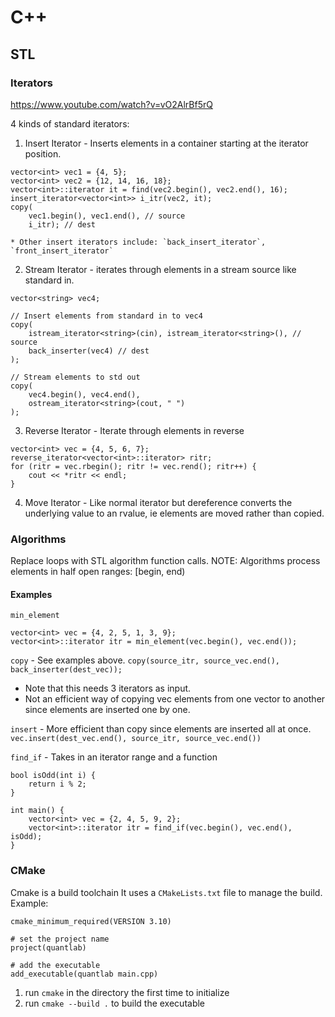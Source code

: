 # C++
## STL
### Iterators
https://www.youtube.com/watch?v=vO2AlrBf5rQ

4 kinds of standard iterators:
1. Insert Iterator - Inserts elements in a container starting at the iterator position.
```[cpp]
vector<int> vec1 = {4, 5};
vector<int> vec2 = {12, 14, 16, 18};
vector<int>::iterator it = find(vec2.begin(), vec2.end(), 16);
insert_iterator<vector<int>> i_itr(vec2, it);
copy(
    vec1.begin(), vec1.end(), // source
    i_itr); // dest
```
    * Other insert iterators include: `back_insert_iterator`, `front_insert_iterator`

2. Stream Iterator - iterates through elements in a stream source like standard in.
```[cpp]
vector<string> vec4;

// Insert elements from standard in to vec4
copy(
    istream_iterator<string>(cin), istream_iterator<string>(), // source
    back_inserter(vec4) // dest
);

// Stream elements to std out
copy(
    vec4.begin(), vec4.end(), 
    ostream_iterator<string>(cout, " ")
);

```

3. Reverse Iterator - Iterate through elements in reverse
```[cpp]
vector<int> vec = {4, 5, 6, 7};
reverse_iterator<vector<int>::iterator> ritr;
for (ritr = vec.rbegin(); ritr != vec.rend(); ritr++) {
    cout << *ritr << endl;
}
```
4. Move Iterator - Like normal iterator but dereference converts the underlying value to an rvalue, ie elements are moved rather than copied.

### Algorithms
Replace loops with STL algorithm function calls. 
NOTE: Algorithms process elements in half open ranges: [begin, end)

#### Examples
`min_element`
```
vector<int> vec = {4, 2, 5, 1, 3, 9};
vector<int>::iterator itr = min_element(vec.begin(), vec.end());
```

`copy` - See examples above. 
`copy(source_itr, source_vec.end(), back_inserter(dest_vec));`
* Note that this needs 3 iterators as input.
* Not an efficient way of copying vec elements from one vector to another since elements are inserted one by one.

`insert` - More efficient than copy since elements are inserted all at once.
`vec.insert(dest_vec.end(), source_itr, source_vec.end())`

`find_if` - Takes in an iterator range and a function
```
bool isOdd(int i) {
    return i % 2;
}

int main() {
    vector<int> vec = {2, 4, 5, 9, 2};
    vector<int>::iterator itr = find_if(vec.begin(), vec.end(), isOdd);
}
```

### CMake
Cmake is a build toolchain
It uses a `CMakeLists.txt` file to manage the build.
Example: 
```
cmake_minimum_required(VERSION 3.10)

# set the project name
project(quantlab)

# add the executable
add_executable(quantlab main.cpp)
```

1. run `cmake` in the directory the first time to initialize
2. run `cmake --build .` to build the executable
